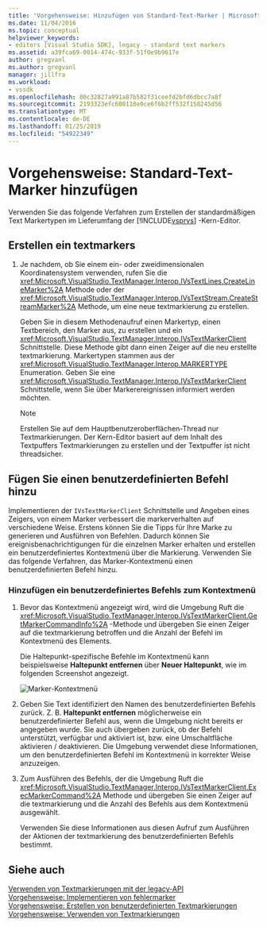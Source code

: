 ```yaml
---
title: 'Vorgehensweise: Hinzufügen von Standard-Text-Marker | Microsoft-Dokumentation'
ms.date: 11/04/2016
ms.topic: conceptual
helpviewer_keywords:
- editors [Visual Studio SDK], legacy - standard text markers
ms.assetid: a39fca69-0014-474c-933f-51f0e9b9617e
author: gregvanl
ms.author: gregvanl
manager: jillfra
ms.workload:
- vssdk
ms.openlocfilehash: 80c32827a991a87b582f31ceefd2bfd6dbcc7a8f
ms.sourcegitcommit: 2193323efc608118e0ce6f6b2ff532f158245d56
ms.translationtype: MT
ms.contentlocale: de-DE
ms.lasthandoff: 01/25/2019
ms.locfileid: "54922349"
---
```

# <a name="how-to-add-standard-text-markers"></a>Vorgehensweise: Standard-Text-Marker hinzufügen
Verwenden Sie das folgende Verfahren zum Erstellen der standardmäßigen Text Markertypen im Lieferumfang der [!INCLUDE[vsprvs](../code-quality/includes/vsprvs_md.md)] -Kern-Editor.  
  
## <a name="to-create-a-text-marker"></a>Erstellen ein textmarkers  
  
1.  Je nachdem, ob Sie einem ein- oder zweidimensionalen Koordinatensystem verwenden, rufen Sie die <xref:Microsoft.VisualStudio.TextManager.Interop.IVsTextLines.CreateLineMarker%2A> Methode oder der <xref:Microsoft.VisualStudio.TextManager.Interop.IVsTextStream.CreateStreamMarker%2A> Methode, um eine neue textmarkierung zu erstellen.  
  
     Geben Sie in diesem Methodenaufruf einen Markertyp, einen Textbereich, den Marker aus, zu erstellen und ein <xref:Microsoft.VisualStudio.TextManager.Interop.IVsTextMarkerClient> Schnittstelle. Diese Methode gibt dann einen Zeiger auf die neu erstellte textmarkierung. Markertypen stammen aus der <xref:Microsoft.VisualStudio.TextManager.Interop.MARKERTYPE> Enumeration. Geben Sie eine <xref:Microsoft.VisualStudio.TextManager.Interop.IVsTextMarkerClient> Schnittstelle, wenn Sie über Markerereignissen informiert werden möchten.  
  
    > [!NOTE]
    >  Erstellen Sie auf dem Hauptbenutzeroberflächen-Thread nur Textmarkierungen. Der Kern-Editor basiert auf dem Inhalt des Textpuffers Textmarkierungen zu erstellen und der Textpuffer ist nicht threadsicher.  
  
## <a name="add-a-custom-command"></a>Fügen Sie einen benutzerdefinierten Befehl hinzu  
 Implementieren der `IVsTextMarkerClient` Schnittstelle und Angeben eines Zeigers, von einem Marker verbessert die markerverhalten auf verschiedene Weise. Erstens können Sie die Tipps für Ihre Marke zu generieren und Ausführen von Befehlen. Dadurch können Sie ereignisbenachrichtigungen für die einzelnen Marker erhalten und erstellen ein benutzerdefiniertes Kontextmenü über die Markierung. Verwenden Sie das folgende Verfahren, das Marker-Kontextmenü einen benutzerdefinierten Befehl hinzu.  
  
### <a name="to-add-a-custom-command-to-the-context-menu"></a>Hinzufügen ein benutzerdefiniertes Befehls zum Kontextmenü  
  
1.  Bevor das Kontextmenü angezeigt wird, wird die Umgebung Ruft die <xref:Microsoft.VisualStudio.TextManager.Interop.IVsTextMarkerClient.GetMarkerCommandInfo%2A> -Methode und übergeben Sie einen Zeiger auf die textmarkierung betroffen und die Anzahl der Befehl im Kontextmenü des Elements.  
  
     Die Haltepunkt-spezifische Befehle im Kontextmenü kann beispielsweise **Haltepunkt entfernen** über **Neuer Haltepunkt**, wie im folgenden Screenshot angezeigt.  
  
     ![Marker-Kontextmenü](../extensibility/media/vsmarkercontextmenu.gif "VsMarkercontextmenu")  
  
2.  Geben Sie Text identifiziert den Namen des benutzerdefinierten Befehls zurück. Z. B. **Haltepunkt entfernen** möglicherweise ein benutzerdefinierter Befehl aus, wenn die Umgebung nicht bereits er angegeben wurde. Sie auch übergeben zurück, ob der Befehl unterstützt, verfügbar und aktiviert ist, bzw. eine Umschaltfläche aktivieren / deaktivieren. Die Umgebung verwendet diese Informationen, um den benutzerdefinierten Befehl im Kontextmenü in korrekter Weise anzuzeigen.  
  
3.  Zum Ausführen des Befehls, der die Umgebung Ruft die <xref:Microsoft.VisualStudio.TextManager.Interop.IVsTextMarkerClient.ExecMarkerCommand%2A> Methode und übergeben Sie einen Zeiger auf die textmarkierung und die Anzahl des Befehls aus dem Kontextmenü ausgewählt.  
  
     Verwenden Sie diese Informationen aus diesen Aufruf zum Ausführen der Aktionen der textmarkierung des benutzerdefinierten Befehls bestimmt.  
  
## <a name="see-also"></a>Siehe auch  
 [Verwenden von Textmarkierungen mit der legacy-API](../extensibility/using-text-markers-with-the-legacy-api.md)   
 [Vorgehensweise: Implementieren von fehlermarker](../extensibility/how-to-implement-error-markers.md)   
 [Vorgehensweise: Erstellen von benutzerdefinierten Textmarkierungen](../extensibility/how-to-create-custom-text-markers.md)   
 [Vorgehensweise: Verwenden von Textmarkierungen](../extensibility/how-to-use-text-markers.md)